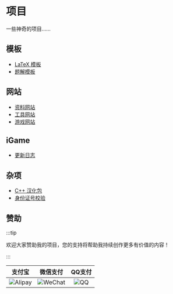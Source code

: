 # 项目

一些神奇的项目……

## 模板

- [LaTeX 模板](模板/LaTeX模板)
- [题解模板](模板/题解模板)

## 网站

- [资料网站](网站/资料网站)
- [工具网站](网站/工具网站)
- [游戏网站](网站/游戏网站)

## iGame

- [更新日志](iGame/更新日志)

## 杂项

- [C++ 汉化包](杂项/C++汉化包)
- [身份证号校验](杂项/身份证号校验)

## 赞助

:::tip

欢迎大家赞助我的项目，您的支持将帮助我持续创作更多有价值的内容！

:::

|               支付宝               |              微信支付              |           QQ支付           |
| :--------------------------------: | :--------------------------------: | :------------------------: |
| ![Alipay](/img/QR-code/Alipay.svg) | ![WeChat](/img/QR-code/WeChat.svg) | ![QQ](/img/QR-code/QQ.svg) |

